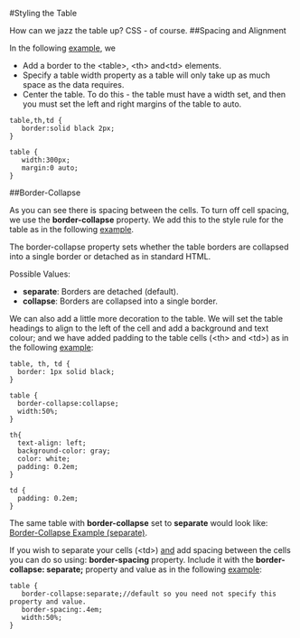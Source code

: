#Styling the Table

How can we jazz the table up? CSS - of course.
##Spacing and Alignment

In the following <a href="archives/Class Htmls/table2.htm" target="_blank">example</a>, we   
- Add a border to  the &lt;table&gt;, &lt;th&gt; and&lt;td&gt; elements.  
- Specify a table width property as a table will only take up as much space as the data requires.  
- Center the table. To do this - the table must have a width set, and then you must set the left and right margins of the table to auto.

~~~
table,th,td {
   border:solid black 2px;
}

table {
   width:300px;
   margin:0 auto;
}
~~~


##Border-Collapse

As you can see there is spacing between the cells. To turn off cell spacing, we use the **border-collapse** property. We add this to the style rule for the table as in the following 
<a href="archives/Class Htmls/table3.htm" target="_blank">example</a>.

The border-collapse property sets whether the table borders are collapsed into a single border or detached as in standard HTML.

Possible Values:  
- **separate**: Borders are detached (default).  
- **collapse**: Borders are collapsed into a single border.

We can also add a little more decoration to the table.
We will set the table headings to align to the left of the cell and add a background and text colour; and we have added padding to the table cells (&lt;th&gt; and &lt;td&gt;) as in the following <a href="archives/Class Htmls/example1.htm" target="_blank">example</a>:

~~~
table, th, td {
  border: 1px solid black;
}

table {
  border-collapse:collapse;
  width:50%;
}

th{
  text-align: left;
  background-color: gray;
  color: white;
  padding: 0.2em;
}

td {
  padding: 0.2em;
}
~~~

The same table with **border-collapse** set to **separate** would look like: <a href="archives/Class Htmls/example2.htm" target="_blank">Border-Collapse Example (separate)</a>.

If you wish to separate your cells (&lt;td&gt;) <u>and</u> add spacing between the cells you can do so using: **border-spacing** property. Include it with the
**border-collapse: separate;** property and value as in the following <a href="archives/Class Htmls/example2a.htm" target="_blank">example</a>: 
~~~
table {
   border-collapse:separate;//default so you need not specify this property and value.
   border-spacing:.4em;
   width:50%;
}
~~~

